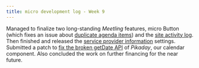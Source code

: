 ```yaml
---
title: micro development log - Week 9
---
```


Managed to finalize two long-standing *Meetling* features, micro Button (which fixes an issue about
[duplicate agenda items](https://github.com/noyainrain/meetling/issues/32)) and the
[site activity log](https://github.com/noyainrain/meetling/issues/61). Then finished and released
the [service provider information](https://github.com/noyainrain/meetling/issues/51) settings.
Submitted a patch to [fix the broken getDate API](https://github.com/dbushell/Pikaday/pull/654) of
*Pikaday*, our calendar component. Also concluded the work on further financing for the near future.
